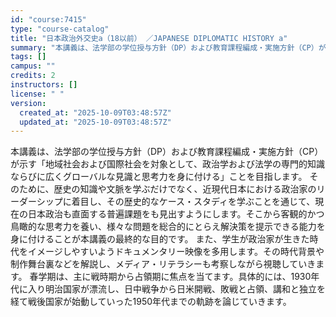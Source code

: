 ```yaml
---
id: "course:7415"
type: "course-catalog"
title: "日本政治外交史a（18以前） ／JAPANESE DIPLOMATIC HISTORY a"
summary: "本講義は、法学部の学位授与方針（DP）および教育課程編成・実施方針（CP）が示す「地域社会および国際社会を対象として、政治学および法学の専門的知識ならびに広くグローバルな見識と思考力を身に付ける」ことを目指します。 そのために、歴史の知識や…"
tags: []
campus: ""
credits: 2
instructors: []
license: " "
version:
  created_at: "2025-10-09T03:48:57Z"
  updated_at: "2025-10-09T03:48:57Z"
---
```


本講義は、法学部の学位授与方針（DP）および教育課程編成・実施方針（CP）が示す「地域社会および国際社会を対象として、政治学および法学の専門的知識ならびに広くグローバルな見識と思考力を身に付ける」ことを目指します。 そのために、歴史の知識や文脈を学ぶだけでなく、近現代日本における政治家のリーダーシップに着目し、その歴史的なケース・スタディを学ぶことを通じて、現在の日本政治も直面する普遍課題をも見出すようにします。そこから客観的かつ鳥瞰的な思考力を養い、様々な問題を総合的にとらえ解決策を提示できる能力を身に付けることが本講義の最終的な目的です。 また、学生が政治家が生きた時代をイメージしやすいようドキュメンタリー映像を多用します。その時代背景や制作舞台裏などを解説し、メディア・リテラシーも考察しながら視聴していきます。 春学期は、主に戦時期から占領期に焦点を当てます。具体的には、1930年代に入り明治国家が漂流し、日中戦争から日米開戦、敗戦と占領、講和と独立を経て戦後国家が始動していった1950年代までの軌跡を論じていきます。
